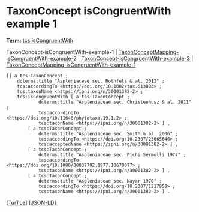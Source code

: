 # TaxonConcept isCongruentWith example 1


**Term:** [tcs:isCongruentWith](/terms/#tcs_iscongruentwith)

TaxonConcept-isCongruentWith-example-1 | [TaxonConceptMapping-isCongruentWith-example-2](./TaxonConceptMapping-isCongruentWith-example-2.html) | [TaxonConcept-isCongruentWith-example-3](./TaxonConcept-isCongruentWith-example-3.html) | [TaxonConceptMapping-isCongruentWith-example-1](./TaxonConceptMapping-isCongruentWith-example-1.html)
```turtle
[] a tcs:TaxonConcept ;
    dcterms:title "Aspleniaceae sec. Rothfels & al. 2012" ;
    tcs:accordingTo <https://doi.org/10.1002/tax.613003> ;
    tcs:taxonName <https://ipni.org/n/30001382-2> ;
    tcs:isCongruentWith [ a tcs:TaxonConcept ;
            dcterms:title "Aspleniaceae sec. Christenhusz & al. 2011" ;
            tcs:accordingTo <https://doi.org/10.11646/phytotaxa.19.1.2> ;
            tcs:taxonName <https://ipni.org/n/30001382-2> ] ,
        [ a tcs:TaxonConcept ;
            dcterms:title "Aspleniaceae sec. Smith & al. 2006" ;
            tcs:accordingTo <https://doi.org/10.2307/25065646> ;
            tcs:acceptedName <https://ipni.org/n/30001382-2> ] ,
        [ a tcs:TaxonConcept ;
            dcterms:title "Aspleniaceae sec. Pichi Sermolli 1977" ;
            tcs:accordingTo <https://doi.org/10.1080/00837792.1977.10670077> ;
            tcs:taxonName <https://ipni.org/n/30001382-2> ] ,
        [ a tcs:TaxonConcept ;
            dcterms:title "Aspleniaceae sec. Nayar 1970" ;
            tcs:accordingTo <https://doi.org/10.2307/1217958> ;
            tcs:taxonName <https://ipni.org/n/30001382-2> ] .
```

[&#91;TurTLe&#93;](https://github.com/tdwg/tcs2/blob/master/examples/TaxonConcept-isCongruentWith-example-1.ttl)&nbsp;[&#91;JSON-LD&#93;](https://github.com/tdwg/tcs2/blob/master/examples/TaxonConcept-isCongruentWith-example-1.jsonld)

